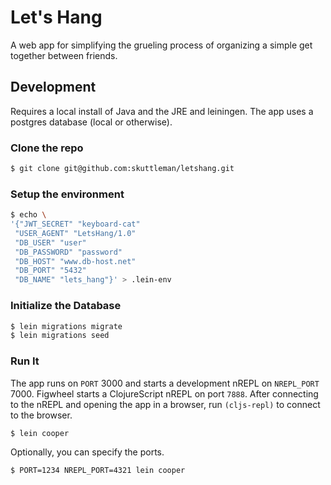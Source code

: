 # Let's Hang

A web app for simplifying the grueling process of organizing a simple get together between friends.

## Development

Requires a local install of Java and the JRE and leiningen. The app uses a postgres
database (local or otherwise).

### Clone the repo
```bash
$ git clone git@github.com:skuttleman/letshang.git
```
### Setup the environment

```bash
$ echo \
'{"JWT_SECRET" "keyboard-cat"
 "USER_AGENT" "LetsHang/1.0"
 "DB_USER" "user"
 "DB_PASSWORD" "password"
 "DB_HOST" "www.db-host.net"
 "DB_PORT" "5432"
 "DB_NAME" "lets_hang"}' > .lein-env
```

### Initialize the Database

```bash
$ lein migrations migrate
$ lein migrations seed
```

### Run It

The app runs on `PORT` 3000 and starts a development nREPL on `NREPL_PORT` 7000. Figwheel starts a ClojureScript nREPL
on port `7888`. After connecting to the nREPL and opening the app in a browser, run `(cljs-repl)` to connect to the
browser.

```bash
$ lein cooper
```

Optionally, you can specify the ports.

```bash
$ PORT=1234 NREPL_PORT=4321 lein cooper
```
